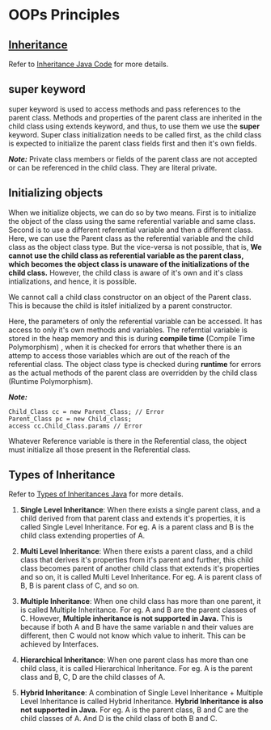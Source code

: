 # OOPs Principles

<a href="Inheritance.java"><h2>Inheritance</h2></a>

Refer to <a href="Inheritance.java">Inheritance Java Code</a> for more details.

## super keyword

super keyword is used to access methods and pass references to the parent class. Methods and properties of the parent class are inherited in the child class using extends keyword, and thus, to use them we use the **super** keyword. Super class initialization needs to be called first, as the child class is expected to initialize the parent class fields first and then it's own fields. 

**_Note:_** Private class members or fields of the parent class are not accepted or can be referenced in the child class. They are literal private.

## Initializing objects

When we initialize objects, we can do so by two means. First is to initialize the object of the class using the same referential variable and same class. Second is to use a different referential variable and then a different class. Here, we can use the Parent class as the referential variable and the child class as the object class type. But the vice-versa is not possible, that is, **We cannot use the child class as referential variable as the parent class, which becomes the object class is unaware of the initializations of the child class.** However, the child class is aware of it's own and it's class intializations, and hence, it is possible.

We cannot call a child class constructor on an object of the Parent class. This is because the child is itslef initialized by a parent constructor. 

Here, the parameters of only the referential variable can be accessed. It has access to only it's own methods and variables. The referntial variable is stored in the heap memory and this is during **compile time** (Compile Time Polymorphism) , when it is checked for errors that whether there is an attemp to access those variables which are out of the reach of the referential class. The object class type is checked during **runtime** for errors as the actual methods of the parent class are overridden by the child class (Runtime Polymorphism).

**_Note:_**

```
Child_Class cc = new Parent_Class; // Error
Parent_Class pc = new Child_class;
access cc.Child_Class.params // Error
```

Whatever Reference variable is there in the Referential class, the object must initialize all those present in the Referential class. 

## Types of Inheritance

Refer to <a href="Types.java">Types of Inheritances Java</a> for more details.

1. **Single Level Inheritance**: When there exists a single parent class, and a child derived from that parent class and extends it's properties, it is called Single Level Inheritance. For eg. A is a parent class and B is the child class extending properties of A.

2. **Multi Level Inheritance**: When there exists a parent class, and a child class that derives it's properties from it's parent and further, this child class becomes parent of another child class that extends it's properties and so on, it is called Multi Level Inheritance. For eg. A is parent class of B, B is parent class of C, and so on.

3. **Multiple Inheritance**: When one child class has more than one parent, it is called Multiple Inheritance. For eg. A and B are the parent classes of C. However, **Multiple inheritance is not supported in Java.** This is because if both A and B have the same variable n and their values are different, then C would not know which value to inherit. This can be achieved by Interfaces.

4. **Hierarchical Inheritance**: When one parent class has more than one child class, it is called Hierarchical Inheritance. For eg. A is the parent class and B, C, D are the child classes of A.

5. **Hybrid Inheritance**: A combination of Single Level Inheritance + Multiple Level Inheritance is called Hybrid Inheritance. **Hybrid Inheritance is also not supported in Java.** For eg. A is the parent class, B and C are the child classes of A. And D is the child class of both B and C.